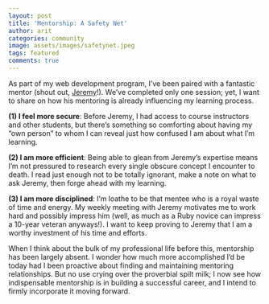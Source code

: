 ```yaml
---
layout: post
title: 'Mentorship: A Safety Net'
author: arit
categories: community
image: assets/images/safetynet.jpeg
tags: featured
comments: true
---
```


As part of my web development program, I’ve been paired with a fantastic mentor (shout out, [Jeremy](http://takeonrules.com/)!). We’ve completed only one session; yet, I want to share on how his mentoring is already influencing my learning process.

**(1) I feel more secure**: Before Jeremy, I had access to course instructors and other students, but there’s something so comforting about having my “own person” to whom I can reveal just how confused I am about what I’m learning.

**(2) I am more efficient**: Being able to glean from Jeremy’s expertise means I’m not pressured to research every single obscure concept I encounter to death. I read just enough not to be totally ignorant, make a note on what to ask Jeremy, then forge ahead with my learning.

**(3) I am more disciplined**: I’m loathe to be that mentee who is a royal waste of time and energy. My weekly meeting with Jeremy motivates me to work hard and possibly impress him (well, as much as a Ruby novice can impress a 10-year veteran anyways!). I want to keep proving to Jeremy that I am a worthy investment of his time and efforts.

When I think about the bulk of my professional life before this, mentorship has been largely absent. I wonder how much more accomplished I’d be today had I been proactive about finding and maintaining mentoring relationships. But no use crying over the proverbial spilt milk; I now see how indispensable mentorship is in building a successful career, and I intend to firmly incorporate it moving forward.
